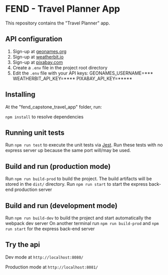 # FEND - Travel Planner App

This repository contains the "Travel Planner" app.

## API configuration

1. Sign-up at  [geonames.org](https://www.geonames.org/export/web-services.html)
2. Sign-up at  [weatherbit.io](https://www.weatherbit.io/account/dashboard)
3. Sign-up at  [pixabay.com](https://pixabay.com/api/docs/)
4. Create a `.env` file in the project root directory
5. Edit the `.env` file with your API keys:
   GEONAMES_USERNAME=***
   WEATHERBIT_API_KEY=****
   PIXABAY_API_KEY=*****

## Installing

At the "fend_capstone_travel_app" folder, run:

`npm install` to resolve dependencies

## Running unit tests

Run `npm run test` to execute the unit tests via [Jest](https://jestjs.io/).
Run these tests with no express server up because the same port will/may be used.

## Build and run (production mode)

Run `npm run build-prod` to build the project. The build artifacts will be stored in the `dist/` directory.
Run `npm run start` to start the express back-end production server

## Build and run (development mode)

Run `npm run build-dev` to build the project and start automatically the webpack dev server
On another terminal run `npm run build-prod` and `npm run start` for the express back-end server

## Try the api 

Dev mode at `http://localhost:8080/`

Production mode at `http://localhost:8081/`


